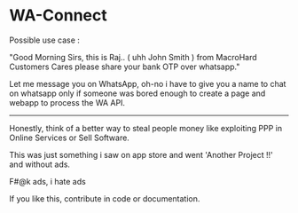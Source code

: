 # WA-Connect
Possible use case :

"Good Morning Sirs, this is Raj.. ( uhh John Smith ) from MacroHard Customers Cares please share your bank OTP over whatsapp."

Let me message you on WhatsApp, oh-no i have to give you a name to chat on whatsapp only if someone was bored enough to create a page and webapp to process the WA API.

----
Honestly, think of a better way to steal people money like exploiting PPP in Online Services or Sell Software.

This was just something i saw on app store and went 'Another Project !!' and without ads.

F#@k ads, i hate ads

If you like this, contribute in code or documentation.
